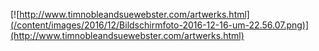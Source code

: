 [![http://www.timnobleandsuewebster.com/artwerks.html](/content/images/2016/12/Bildschirmfoto-2016-12-16-um-22.56.07.png)](http://www.timnobleandsuewebster.com/artwerks.html)